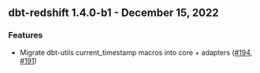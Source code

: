 ## dbt-redshift 1.4.0-b1 - December 15, 2022
### Features
- Migrate dbt-utils current_timestamp macros into core + adapters ([#194](https://github.com/dbt-labs/dbt-redshift/issues/194), [#191](https://github.com/dbt-labs/dbt-redshift/pull/191))
